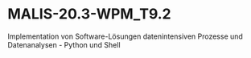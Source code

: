 # MALIS-20.3-WPM_T9.2
Implementation von Software-Lösungen datenintensiven Prozesse und Datenanalysen - Python und Shell
